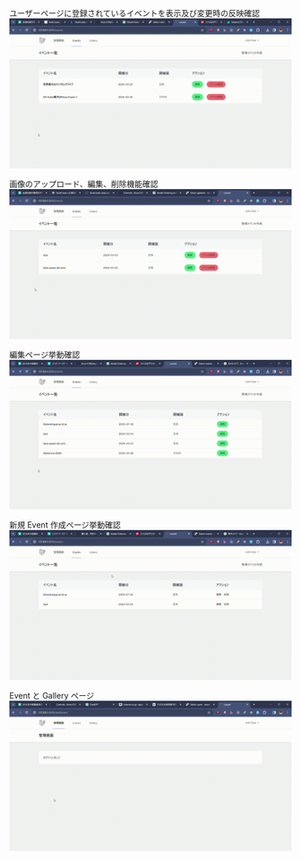 ユーザーページに登録されているイベントを表示及び変更時の反映確認
![挙動確認](/README5.gif)

画像のアップロード、編集、削除機能確認
![挙動確認](/README4.gif)

編集ページ挙動確認
![挙動確認](/README3.gif)

新規 Event 作成ページ挙動確認
![挙動確認](/README2.gif)

Event と Gallery ページ
![挙動確認](/README1.gif)

